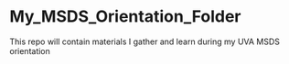 # My_MSDS_Orientation_Folder
This repo will contain materials I gather and learn during my UVA MSDS orientation
